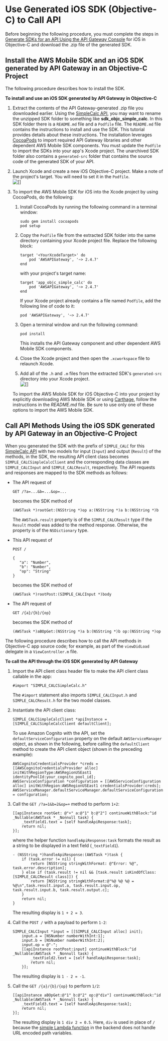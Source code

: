 # Use Generated iOS SDK \(Objective\-C\) to Call API<a name="how-to-use-sdk-ios-objc"></a>

Before beginning the following procedure, you must complete the steps in [Generate SDKs for an API Using the API Gateway Console](how-to-generate-sdk-console.md) for iOS in Objective\-C and download the \.zip file of the generated SDK\.

## Install the AWS Mobile SDK and an iOS SDK generated by API Gateway in an Objective\-C Project<a name="use-sdk-ios-objc-install-sdk"></a>

The following procedure describes how to install the SDK\.

**To install and use an iOS SDK generated by API Gateway in Objective\-C**

1. Extract the contents of the API Gateway\-generated \.zip file you downloaded earlier\. Using the [SimpleCalc API](simple-calc-lambda-api.md), you may want to rename the unzipped SDK folder to something like **sdk\_objc\_simple\_calc**\. In this SDK folder there is a `README.md` file and a `Podfile` file\. The `README.md` file contains the instructions to install and use the SDK\. This tutorial provides details about these instructions\. The installation leverages [CocoaPods](https://cocoapods.org) to import required API Gateway libraries and other dependent AWS Mobile SDK components\. You must update the `Podfile` to import the SDKs into your app's Xcode project\. The unarchived SDK folder also contains a `generated-src` folder that contains the source code of the generated SDK of your API\.

1. Launch Xcode and create a new iOS Objective\-C project\. Make a note of the project's target\. You will need to set it in the `Podfile`\.  
![\[\]](http://docs.aws.amazon.com/apigateway/latest/developerguide/images/use-sdk-in-ios-objc-project-find-target.png)

1. To import the AWS Mobile SDK for iOS into the Xcode project by using CocoaPods, do the following:

   1. Install CocoaPods by running the following command in a terminal window:

      ```
      sudo gem install cocoapods
      pod setup
      ```

   1. Copy the `Podfile` file from the extracted SDK folder into the same directory containing your Xcode project file\. Replace the following block:

      ```
      target '<YourXcodeTarget>' do
          pod 'AWSAPIGateway', '~> 2.4.7'
      end
      ```

      with your project's target name: 

      ```
      target 'app_objc_simple_calc' do
          pod 'AWSAPIGateway', '~> 2.4.7'
      end
      ```

      If your Xcode project already contains a file named `Podfile`, add the following line of code to it:

      ```
      pod 'AWSAPIGateway', '~> 2.4.7'
      ```

   1. Open a terminal window and run the following command:

      ```
      pod install
      ```

      This installs the API Gateway component and other dependent AWS Mobile SDK components\.

   1. Close the Xcode project and then open the `.xcworkspace` file to relaunch Xcode\.

   1. Add all of the `.h` and `.m` files from the extracted SDK's `generated-src` directory into your Xcode project\.  
![\[\]](http://docs.aws.amazon.com/apigateway/latest/developerguide/images/use-sdk-in-ios-objc-project-add-sdk-src.png)

   To import the AWS Mobile SDK for iOS Objective\-C into your project by explicitly downloading AWS Mobile SDK or using [Carthage](https://github.com/Carthage/Carthage#installing-carthage), follow the instructions in the *README\.md* file\. Be sure to use only one of these options to import the AWS Mobile SDK\.

## Call API Methods Using the iOS SDK generated by API Gateway in an Objective\-C Project<a name="use-sdk-ios-objc-call-sdk"></a>

When you generated the SDK with the prefix of `SIMPLE_CALC` for this [SimpleCalc API](simple-calc-lambda-api.md) with two models for input \(`Input`\) and output \(`Result`\) of the methods, in the SDK, the resulting API client class becomes `SIMPLE_CALCSimpleCalcClient` and the corresponding data classes are `SIMPLE_CALCInput` and `SIMPLE_CALCResult`, respectively\. The API requests and responses are mapped to the SDK methods as follows:
+ The API request of

  ```
  GET /?a=...&b=...&op=...
  ```

  becomes the SDK method of

  ```
  (AWSTask *)rootGet:(NSString *)op a:(NSString *)a b:(NSString *)b
  ```

  The `AWSTask.result` property is of the `SIMPLE_CALCResult` type if the `Result` model was added to the method response\. Otherwise, the property is of the `NSDictionary` type\.
+ This API request of

  ```
  POST /
      
  {
     "a": "Number",
     "b": "Number",
     "op": "String"
  }
  ```

  becomes the SDK method of

  ```
  (AWSTask *)rootPost:(SIMPLE_CALCInput *)body
  ```
+ The API request of

  ```
  GET /{a}/{b}/{op}
  ```

  becomes the SDK method of

  ```
  (AWSTask *)aBOpGet:(NSString *)a b:(NSString *)b op:(NSString *)op
  ```

The following procedure describes how to call the API methods in Objective\-C app source code; for example, as part of the `viewDidLoad` delegate in a `ViewController.m` file\.

**To call the API through the iOS SDK generated by API Gateway**

1. Import the API client class header file to make the API client class callable in the app:

   ```
   #import "SIMPLE_CALCSimpleCalc.h"
   ```

   The `#import` statement also imports `SIMPLE_CALCInput.h` and `SIMPLE_CALCResult.h` for the two model classes\.

1. Instantiate the API client class:

   ```
   SIMPLE_CALCSimpleCalcClient *apiInstance = [SIMPLE_CALCSimpleCalcClient defaultClient];
   ```

   To use Amazon Cognito with the API, set the `defaultServiceConfiguration` property on the default `AWSServiceManager` object, as shown in the following, before calling the `defaultClient` method to create the API client object \(shown in the preceding example\):

   ```
   AWSCognitoCredentialsProvider *creds = [[AWSCognitoCredentialsProvider alloc] initWithRegionType:AWSRegionUSEast1 identityPoolId:your_cognito_pool_id];
   AWSServiceConfiguration *configuration = [[AWSServiceConfiguration alloc] initWithRegion:AWSRegionUSEast1 credentialsProvider:creds];
   AWSServiceManager.defaultServiceManager.defaultServiceConfiguration = configuration;
   ```

1. Call the `GET /?a=1&b=2&op=+` method to perform `1+2`:

   ```
   [[apiInstance rootGet: @"+" a:@"1" b:@"2"] continueWithBlock:^id _Nullable(AWSTask * _Nonnull task) {
       _textField1.text = [self handleApiResponse:task];
       return nil;
   }];
   ```

   where the helper function `handleApiResponse:task` formats the result as a string to be displayed in a text field \(`_textField1`\)\.

   ```
   - (NSString *)handleApiResponse:(AWSTask *)task {
       if (task.error != nil) {
           return [NSString stringWithFormat: @"Error: %@", task.error.description];
       } else if (task.result != nil && [task.result isKindOfClass:[SIMPLE_CALCResult class]]) {
           return [NSString stringWithFormat:@"%@ %@ %@ = %@\n",task.result.input.a, task.result.input.op, task.result.input.b, task.result.output.c];
       }
       return nil;
   }
   ```

   The resulting display is `1 + 2 = 3`\.

1. Call the `POST /` with a payload to perform `1-2`:

   ```
   SIMPLE_CALCInput *input = [[SIMPLE_CALCInput alloc] init];
       input.a = [NSNumber numberWithInt:1];
       input.b = [NSNumber numberWithInt:2];
       input.op = @"-";
       [[apiInstance rootPost:input] continueWithBlock:^id _Nullable(AWSTask * _Nonnull task) {
           _textField2.text = [self handleApiResponse:task];
           return nil;
       }];
   ```

   The resulting display is `1 - 2 = -1`\.

1. Call the `GET /{a}/{b}/{op}` to perform `1/2`:

   ```
   [[apiInstance aBOpGet:@"1" b:@"2" op:@"div"] continueWithBlock:^id _Nullable(AWSTask * _Nonnull task) {
       _textField3.text = [self handleApiResponse:task];
       return nil;
   }];
   ```

   The resulting display is `1 div 2 = 0.5`\. Here, `div` is used in place of `/` because the [simple Lambda function](simple-calc-nodejs-lambda-function.md) in the backend does not handle URL encoded path variables\.